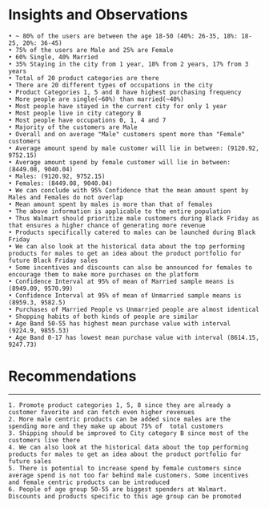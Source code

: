 # **Insights and Observations**

	• ~ 80% of the users are between the age 18-50 (40%: 26-35, 18%: 18-25, 20%: 36-45)
	• 75% of the users are Male and 25% are Female
	• 60% Single, 40% Married
	• 35% Staying in the city from 1 year, 18% from 2 years, 17% from 3 years
	• Total of 20 product categories are there
	• There are 20 different types of occupations in the city
	• Product Categories 1, 5 and 8 have highest purchasing frequency
	• More people are single(~60%) than married(~40%)
	• Most people have stayed in the current city for only 1 year
	• Most people live in city category B
	• Most people have occupations 0, 1, 4 and 7
	• Majority of the customers are Male
	• Overall and on average "Male" customers spent more than "Female" customers
	• Average amount spend by male customer will lie in between: (9120.92, 9752.15)
	• Average amount spend by female customer will lie in between: (8449.08, 9040.04)
	• Males: (9120.92, 9752.15)
	• Females: (8449.08, 9040.04)
	• We can conclude with 95% Confidence that the mean amount spent by Males and Females do not overlap
	• Mean amount spent by males is more than that of females
	• The above information is applicable to the entire population
	• Thus Walmart should prioritize male customers during Black Friday as that ensures a higher chance of generating more revenue
	• Products specifically catered to males can be launched during Black Friday
	• We can also look at the historical data about the top performing products for males to get an idea about the product portfolio for future Black Friday sales
	• Some incentives and discounts can also be announced for females to encourage them to make more purchases on the platform
	• Confidence Interval at 95% of mean of Married sample means is (8949.09, 9570.99)
	• Confidence Interval at 95% of mean of Unmarried sample means is (8959.3, 9582.5)
	• Purchases of Married People vs Unmarried people are almost identical
	• Shopping habits of both kinds of people are similar
	• Age Band 50-55 has highest mean purchase value with interval (9224.9, 9855.53)
    • Age Band 0-17 has lowest mean purchase value with interval (8614.15, 9247.73)



# **Recommendations**
---

	1. Promote product categories 1, 5, 8 since they are already a customer favorite and can fetch even higher revenues
	2. More male centric products can be added since males are the spending more and they make up about 75% of  total customers 
	3. Shipping should be improved to City category B since most of the customers live there
	4. We can also look at the historical data about the top performing products for males to get an idea about the product portfolio for future sales
	5. There is potential to increase spend by female customers since average spend is not too far behind male customers. Some incentives and female centric products can be introduced
    6. People of age group 50-55 are biggest spenders at Walmart. Discounts and products specific to this age group can be promoted